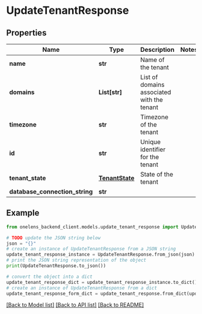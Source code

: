 # UpdateTenantResponse


## Properties

Name | Type | Description | Notes
------------ | ------------- | ------------- | -------------
**name** | **str** | Name of the tenant | 
**domains** | **List[str]** | List of domains associated with the tenant | 
**timezone** | **str** | Timezone of the tenant | 
**id** | **str** | Unique identifier for the tenant | 
**tenant_state** | [**TenantState**](TenantState.md) | State of the tenant | 
**database_connection_string** | **str** |  | 

## Example

```python
from onelens_backend_client.models.update_tenant_response import UpdateTenantResponse

# TODO update the JSON string below
json = "{}"
# create an instance of UpdateTenantResponse from a JSON string
update_tenant_response_instance = UpdateTenantResponse.from_json(json)
# print the JSON string representation of the object
print(UpdateTenantResponse.to_json())

# convert the object into a dict
update_tenant_response_dict = update_tenant_response_instance.to_dict()
# create an instance of UpdateTenantResponse from a dict
update_tenant_response_form_dict = update_tenant_response.from_dict(update_tenant_response_dict)
```
[[Back to Model list]](../README.md#documentation-for-models) [[Back to API list]](../README.md#documentation-for-api-endpoints) [[Back to README]](../README.md)


